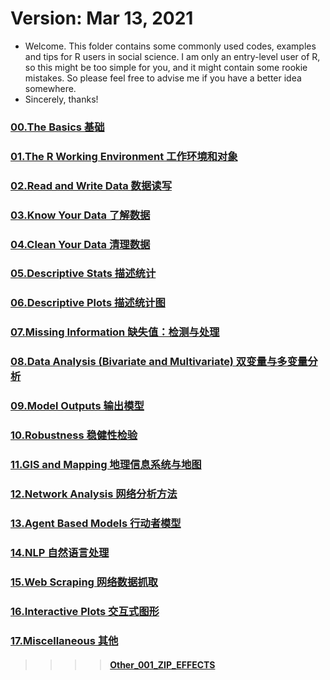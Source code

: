 # Version: Mar 13, 2021

- Welcome. This folder contains some commonly used codes, examples and tips for R users in social science. I am only an entry-level user of R, so this might be too simple for you, and it might contain some rookie mistakes. So please feel free to advise me if you have a better idea somewhere. 
- Sincerely, thanks!

### [00.The Basics 基础](/File/00_Basics.md)

### [01.The R Working Environment 工作环境和对象](/File/01_Environment.md)

### [02.Read and Write Data 数据读写](/File/02_Read_Write_Data.md)

### [03.Know Your Data 了解数据](/File/03_Know_Your_Data.md)

### [04.Clean Your Data 清理数据](/File/04_Clean_Your_Data.md)

### [05.Descriptive Stats 描述统计](/File/05_Descriptive_Stats.md)

### [06.Descriptive Plots 描述统计图](/File/06_Descriptive_Plots.md)

### [07.Missing Information 缺失值：检测与处理](/File/07_Missings.md)

### [08.Data Analysis (Bivariate and Multivariate) 双变量与多变量分析](/File/08_Data_Analysis.md)

### [09.Model Outputs 输出模型](/File/09_Model_Outputs.md)

### [10.Robustness 稳健性检验](/File/10_Robustness.md)

### [11.GIS and Mapping 地理信息系统与地图](/File/11_GIS_and_MAP.md)

### [12.Network Analysis 网络分析方法](/File/12_Network_Analysis.md)

### [13.Agent Based Models 行动者模型](/File/http://13_agent_based_model.md)

### [14.NLP 自然语言处理](/File/14_NLP.md)

### [15.Web Scraping 网络数据抓取](/File/15_Web_Scraping.md)

### [16.Interactive Plots 交互式图形](/File/16_Interactive_Plot.md)

### [17.Miscellaneous 其他](/File/17_Miscellaneous.md)
>> >> #### [Other_001_ZIP_EFFECTS](/Other/A_01_Functions_for_ZIP_Effects.md)
